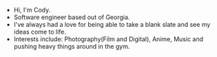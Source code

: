 - Hi, I'm Cody.
- Software engineer based out of Georgia.
- I've always had a love for being able to take a blank slate and see my ideas come to life.
- Interests include: Photography(Film and Digital), Anime, Music and pushing heavy things around in the gym. 

